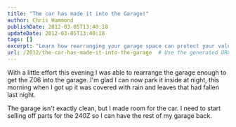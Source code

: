 ```yaml
---
title: "The car has made it into the Garage!"
author: Chris Hammond
publishDate: 2012-03-05T13:40:18
updateDate: 2012-03-05T13:40:18
tags: []
excerpt: "Learn how rearranging your garage space can protect your valuable vehicles like the Z06 from the elements, ensuring a safe and clean parking spot at night."
url: /2012/the-car-has-made-it-into-the-garage  # Use the generated URL with year
---
```

<p>With a little effort this evening I was able to rearrange the garage enough to get the Z06 into the garage. I'm glad I can now park it inside at night, this morning when I got up it was covered with rain and leaves that had fallen last night.</p> <p>The garage isn't exactly clean, but I made room for the car. I need to start selling off parts for the 240Z so I can have the rest of my garage back.</p>


